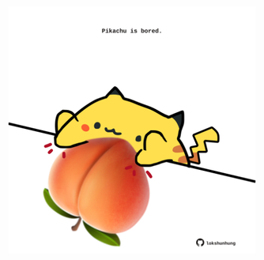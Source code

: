 <!-- built at 28/05/2024, 24:01:21 UTC -->
<p align="center">
  <img width="500" height="500" src="./ReadmeImage.svg">
</p>

